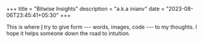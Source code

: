 +++
title = "Bitwise Insights"
description = "a.k.a inianv"
date = "2023-08-06T23:45:41+05:30"
+++

<!-- title and description above are ignored by /layouts/index.html -->
<!-- title is used in building <title> element by /layouts/partials/header.html -->

This is where [I](/about) try to give form --- words, images, code --- to my thoughts.  I hope it helps someone down the road to intuition.

